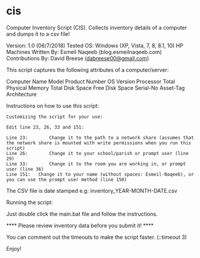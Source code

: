 # cis
Computer Inventory Script (CIS). Collects inventory details of a computer and dumps it to a csv file!

Version:		1.0 (06/7/2018)
Tested OS:		Windows (XP, Vista, 7, 8, 8.1, 10) HP Machines
Written By:		Esmeil Naqeeb (blog.esmeilnaqeeb.com)
Contributions By: David Breese (dabreese00@gmail.com)

This script captures the following attributes of a computer/server:

Computer Name
Model
Product Number
OS Version
Processor
Total Physical Memory
Total Disk Space
Free Disk Space
Serial-No
Asset-Tag
Architecture

Instructions on how to use this script:

	Customizing the script for your use:

	Edit line 23, 26, 33 and 151:

	Line 23:		Change it to the path to a network share (assumes that the network share is mounted with write permissions when you run this script)
	Line 26: 		Change it to your school/parish or prompt user (line 29)
	Line 33:		Change it to the room you are working in, or prompt user (line 36)
	Line 151:	Change it to your name (without spaces: Esmeil-Naqeeb), or you can use the prompt user method (line 150)

The CSV file is date stamped e.g: inventory_YEAR-MONTH-DATE.csv

Running the script:

Just double click the main.bat file and follow the instructions.

**** Please review inventory data before you submit it! ****

You can comment out the timeouts to make the script faster. (::timeout 3)

Enjoy!
